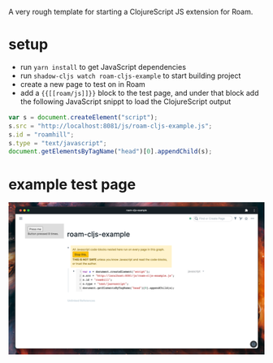A very rough template for starting a ClojureScript JS extension for Roam.

# setup

- run `yarn install` to get JavaScript dependencies
- run `shadow-cljs watch roam-cljs-example` to start building project
- create a new page to test on in Roam
- add a `{{[[roam/js]]}}` block to the test page, and under that block add the following JavaScript snippt to load the ClojureScript output

```javascript
var s = document.createElement("script");
s.src = "http://localhost:8081/js/roam-cljs-example.js";
s.id = "roamhill";
s.type = "text/javascript";
document.getElementsByTagName("head")[0].appendChild(s);
```

# example test page

![roam-cljs-example test page in roam](./roam-cljs-example-test-page.png)
